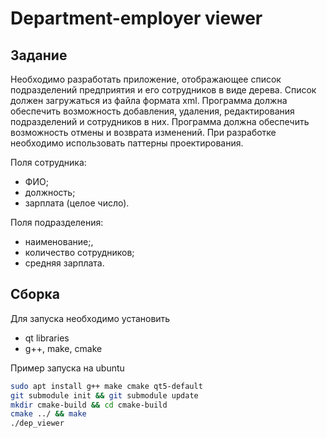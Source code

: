 # Department-employer viewer

## Задание

Необходимо разработать приложение, отображающее список подразделений
предприятия и его сотрудников в виде дерева. Список должен загружаться
из файла формата xml. Программа должна обеспечить возможность добавления,
удаления, редактирования подразделений и сотрудников в них. Программа
должна обеспечить возможность отмены и возврата изменений. При разработке
необходимо использовать паттерны проектирования.

Поля сотрудника:

- ФИО;
- должность;
- зарплата (целое число).

Поля подразделения:

- наименование;,
- количество сотрудников;
- средняя зарплата.

## Сборка

Для запуска необходимо установить

* qt libraries
* g++, make, cmake

Пример запуска на ubuntu

```sh
sudo apt install g++ make cmake qt5-default 
git submodule init && git submodule update
mkdir cmake-build && cd cmake-build
cmake ../ && make
./dep_viewer
```
